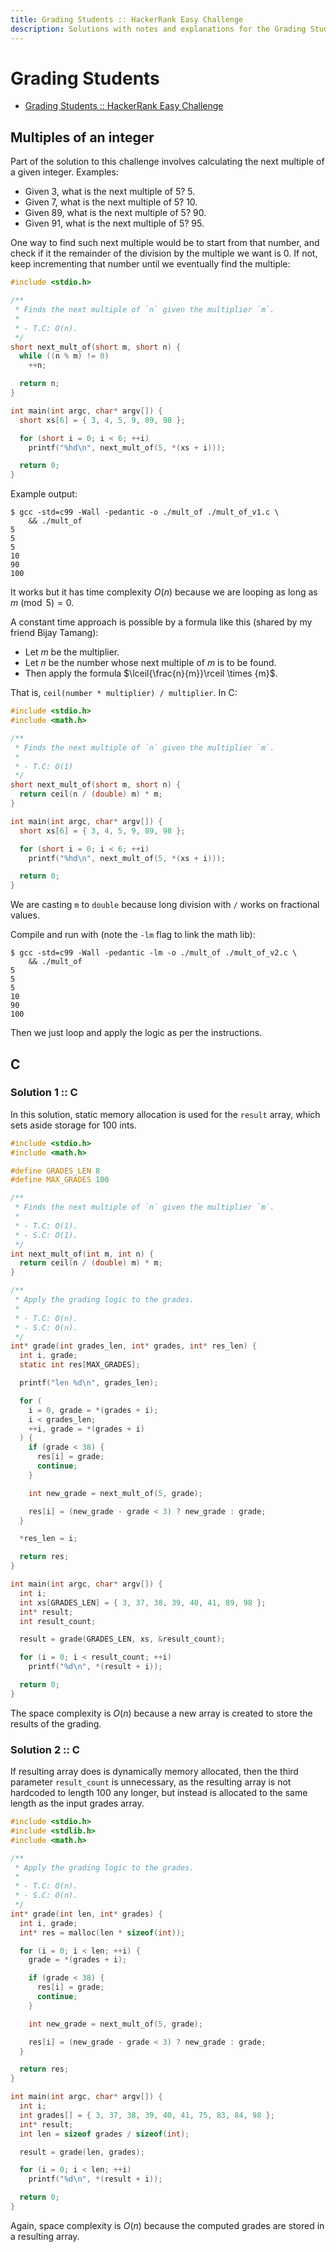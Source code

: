```yaml
---
title: Grading Students :: HackerRank Easy Challenge
description: Solutions with notes and explanations for the Grading Students HackerRank Challenge in a few different languages
---
```


# Grading Students

- [Grading Students :: HackerRank Easy Challenge](https://www.hackerrank.com/challenges/grading)

## Multiples of an integer

Part of the solution to this challenge involves calculating the next multiple of a given integer.
Examples:

- Given 3, what is the next multiple of 5?
  5.
- Given 7, what is the next multiple of 5?
  10.
- Given 89, what is the next multiple of 5?
  90.
- Given 91, what is the next multiple of 5?
  95.

One way to find such next multiple would be to start from that number, and check if it the remainder of the division by the multiple we want is 0.
If not, keep incrementing that number until we eventually find the multiple:

```c
#include <stdio.h>

/**
 * Finds the next multiple of `n` given the multiplier `m`.
 *
 * - T.C: O(n).
 */
short next_mult_of(short m, short n) {
  while ((n % m) != 0)
    ++n;

  return n;
}

int main(int argc, char* argv[]) {
  short xs[6] = { 3, 4, 5, 9, 89, 98 };

  for (short i = 0; i < 6; ++i)
    printf("%hd\n", next_mult_of(5, *(xs + i)));

  return 0;
}
```

Example output:

```text
$ gcc -std=c99 -Wall -pedantic -o ./mult_of ./mult_of_v1.c \
    && ./mult_of
5
5
5
10
90
100
```

It works but it has time complexity $O(n)$ because we are looping as long as $m \pmod{5} = 0$.

A constant time approach is possible by a formula like this (shared by my friend Bijay Tamang):

- Let $m$ be the multiplier.
- Let $n$ be the number whose next multiple of $m$ is to be found.
- Then apply the formula $\lceil{\frac{n}{m}}\rceil \times {m}$.

That is, `ceil(number * multiplier) / multiplier`. In C:

```c
#include <stdio.h>
#include <math.h>

/**
 * Finds the next multiple of `n` given the multiplier `m`.
 *
 * - T.C: O(1)
 */
short next_mult_of(short m, short n) {
  return ceil(n / (double) m) * m;
}

int main(int argc, char* argv[]) {
  short xs[6] = { 3, 4, 5, 9, 89, 98 };

  for (short i = 0; i < 6; ++i)
    printf("%hd\n", next_mult_of(5, *(xs + i)));

  return 0;
}
```

We are casting `m` to `double` because long division with `/` works on fractional values.

Compile and run with (note the `-lm` flag to link the math lib):

```text
$ gcc -std=c99 -Wall -pedantic -lm -o ./mult_of ./mult_of_v2.c \
    && ./mult_of
5
5
5
10
90
100
```

Then we just loop and apply the logic as per the instructions.

## C

### Solution 1 :: C

In this solution, static memory allocation is used for the `result` array,
which sets aside storage for 100 ints.

```c
#include <stdio.h>
#include <math.h>

#define GRADES_LEN 8
#define MAX_GRADES 100

/**
 * Finds the next multiple of `n` given the multiplier `m`.
 *
 * - T.C: O(1).
 * - S.C: O(1).
 */
int next_mult_of(int m, int n) {
  return ceil(n / (double) m) * m;
}

/**
 * Apply the grading logic to the grades.
 *
 * - T.C: O(n).
 * - S.C: O(n).
 */
int* grade(int grades_len, int* grades, int* res_len) {
  int i, grade;
  static int res[MAX_GRADES];

  printf("len %d\n", grades_len);

  for (
    i = 0, grade = *(grades + i);
    i < grades_len;
    ++i, grade = *(grades + i)
  ) {
    if (grade < 38) {
      res[i] = grade;
      continue;
    }

    int new_grade = next_mult_of(5, grade);

    res[i] = (new_grade - grade < 3) ? new_grade : grade;
  }

  *res_len = i;

  return res;
}

int main(int argc, char* argv[]) {
  int i;
  int xs[GRADES_LEN] = { 3, 37, 38, 39, 40, 41, 89, 98 };
  int* result;
  int result_count;

  result = grade(GRADES_LEN, xs, &result_count);

  for (i = 0; i < result_count; ++i)
    printf("%d\n", *(result + i));

  return 0;
}
```

The space complexity is $O(n)$ because a new array is created to store the results of the grading.

### Solution 2 :: C

If resulting array does is dynamically memory allocated, then the third parameter `result_count` is unnecessary, as the resulting array is not hardcoded to length 100 any longer, but instead is allocated to the same length as the input grades array.

```c
#include <stdio.h>
#include <stdlib.h>
#include <math.h>

/**
 * Apply the grading logic to the grades.
 *
 * - T.C: O(n).
 * - S.C: O(n).
 */
int* grade(int len, int* grades) {
  int i, grade;
  int* res = malloc(len * sizeof(int));

  for (i = 0; i < len; ++i) {
    grade = *(grades + i);

    if (grade < 38) {
      res[i] = grade;
      continue;
    }

    int new_grade = next_mult_of(5, grade);

    res[i] = (new_grade - grade < 3) ? new_grade : grade;
  }

  return res;
}

int main(int argc, char* argv[]) {
  int i;
  int grades[] = { 3, 37, 38, 39, 40, 41, 75, 83, 84, 98 };
  int* result;
  int len = sizeof grades / sizeof(int);

  result = grade(len, grades);

  for (i = 0; i < len; ++i)
    printf("%d\n", *(result + i));

  return 0;
}
```

Again, space complexity is $O(n)$ because the computed grades are stored in a resulting array.


